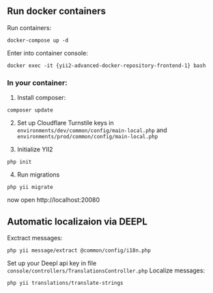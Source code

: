 ## Run docker containers
Run containers:
``` 
docker-compose up -d
```
Enter into container console:
```
docker exec -it {yii2-advanced-docker-repository-frontend-1} bash
```

### In your container:

1. Install composer:
```
composer update
```

2. Set up Cloudflare Turnstile keys in ``environments/dev/common/config/main-local.php`` and ``environments/prod/common/config/main-local.php``


3. Initialize YII2
```
php init
```

4. Run migrations
```
php yii migrate
```

now open http://localhost:20080

## Automatic localizaion via DEEPL

Exctract messages:
```
php yii message/extract @common/config/i18n.php
```

Set up your Deepl api key in file ``console/controllers/TranslationsController.php``
Localize messages:
```
php yii translations/translate-strings
```